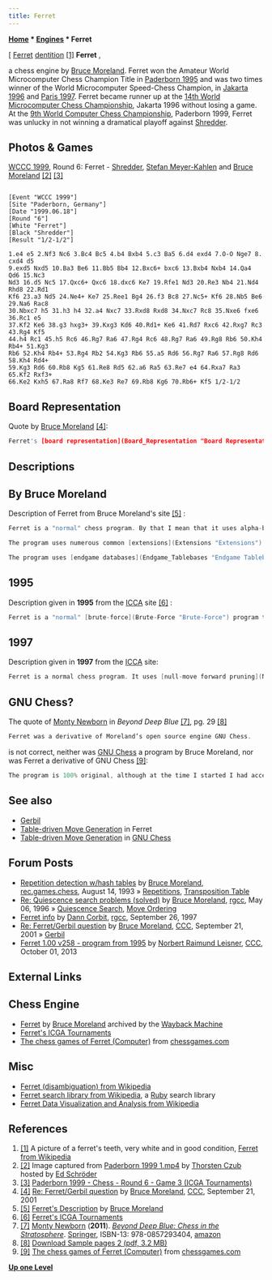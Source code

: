 ```yaml
---
title: Ferret
---
```

**[Home](Home "Home") * [Engines](Engines "Engines") * Ferret**

\[ [Ferret](https://en.wikipedia.org/wiki/Ferret) [dentition](https://en.wikipedia.org/wiki/Dentition) <a id="cite-note-1" href="#cite-ref-1">[1]</a>
**Ferret** ,

a chess engine by [Bruce Moreland](Bruce_Moreland "Bruce Moreland"). Ferret won the Amateur World Microcomputer Chess Champion Title in [Paderborn 1995](WMCCC_1995 "WMCCC 1995") and was two times winner of the World Microcomputer Speed-Chess Champion, in [Jakarta 1996](WMCCC_1996 "WMCCC 1996") and [Paris 1997](WMCCC_1997 "WMCCC 1997"). Ferret became runner up at the [14th World Microcomputer Chess Championship](WMCCC_1996 "WMCCC 1996"), Jakarta 1996 without losing a game. At the [9th World Computer Chess Championship](WCCC_1999 "WCCC 1999"), Paderborn 1999, Ferret was unlucky in not winning a dramatical playoff against [Shredder](Shredder "Shredder").

## Photos & Games

[](File:FerretShredder1999.JPG)
[WCCC 1999](WCCC_1999 "WCCC 1999"), Round 6: Ferret - [Shredder](Shredder "Shredder"), [Stefan Meyer-Kahlen](Stefan_Meyer-Kahlen "Stefan Meyer-Kahlen") and [Bruce Moreland](Bruce_Moreland "Bruce Moreland") <a id="cite-note-2" href="#cite-ref-2">[2]</a> <a id="cite-note-3" href="#cite-ref-3">[3]</a>

```

[Event "WCCC 1999"]
[Site "Paderborn, Germany"]
[Date "1999.06.18"]
[Round "6"]
[White "Ferret"]
[Black "Shredder"]
[Result "1/2-1/2"]

1.e4 e5 2.Nf3 Nc6 3.Bc4 Bc5 4.b4 Bxb4 5.c3 Ba5 6.d4 exd4 7.O-O Nge7 8. cxd4 d5 
9.exd5 Nxd5 10.Ba3 Be6 11.Bb5 Bb4 12.Bxc6+ bxc6 13.Bxb4 Nxb4 14.Qa4 Qd6 15.Nc3 
Nd3 16.d5 Nc5 17.Qxc6+ Qxc6 18.dxc6 Ke7 19.Rfe1 Nd3 20.Re3 Nb4 21.Nd4 Rhd8 22.Rd1 
Kf6 23.a3 Nd5 24.Ne4+ Ke7 25.Ree1 Bg4 26.f3 Bc8 27.Nc5+ Kf6 28.Nb5 Be6 29.Na6 Rac8 
30.Nbxc7 h5 31.h3 h4 32.a4 Nxc7 33.Rxd8 Rxd8 34.Nxc7 Rc8 35.Nxe6 fxe6 36.Rc1 e5 
37.Kf2 Ke6 38.g3 hxg3+ 39.Kxg3 Kd6 40.Rd1+ Ke6 41.Rd7 Rxc6 42.Rxg7 Rc3 43.Rg4 Kf5 
44.h4 Rc1 45.h5 Rc6 46.Rg7 Ra6 47.Rg4 Rc6 48.Rg7 Ra6 49.Rg8 Rb6 50.Kh4 Rb4+ 51.Kg3
Rb6 52.Kh4 Rb4+ 53.Rg4 Rb2 54.Kg3 Rb6 55.a5 Rd6 56.Rg7 Ra6 57.Rg8 Rd6 58.Kh4 Rd4+ 
59.Kg3 Rd6 60.Rb8 Kg5 61.Re8 Rd5 62.a6 Ra5 63.Re7 e4 64.Rxa7 Ra3 65.Kf2 Rxf3+ 
66.Ke2 Kxh5 67.Ra8 Rf7 68.Ke3 Re7 69.Rb8 Kg6 70.Rb6+ Kf5 1/2-1/2

```

## Board Representation

Quote by [Bruce Moreland](Bruce_Moreland "Bruce Moreland") <a id="cite-note-4" href="#cite-ref-4">[4]</a>:

```C++
Ferret's [board representation](Board_Representation "Board Representation") is an [array](Array "Array") of 64 squares. Each element is pretty big. [Move generation](Move_Generation "Move Generation") is accomplished by use of a [move table](Table-driven_Move_Generation#Ferret "Table-driven Move Generation"), much expanded from [the system](Table-driven_Move_Generation#GNUChess "Table-driven Move Generation") used in [GNU Chess](GNU_Chess "GNU Chess").

```

## Descriptions

## By Bruce Moreland

Description of Ferret from Bruce Moreland's site <a id="cite-note-5" href="#cite-ref-5">[5]</a> :

```C++
Ferret is a "normal" chess program. By that I mean that it uses alpha-beta full-width search, a quiescent search, a transposition hash table, an evaluation function that is called at the tips, and so forth. It uses [null-move forward pruning](Null_Move_Pruning "Null Move Pruning"), and for that I am indebted to [Chrilly Donninger](Chrilly_Donninger "Chrilly Donninger"), who did not invent this technique, but he made it accessible to the amateur community via an [ICCA](ICCA "ICCA") Journal article (Vol. 16 #3, September 1993). 

```

```C++
The program uses numerous common [extensions](Extensions "Extensions") such as [check extension](Check_Extensions "Check Extensions"), [recapture extension](Recapture_Extensions "Recapture Extensions"), and [single-response](One_Reply_Extensions "One Reply Extensions") to check. It also uses a sort of [singular-extension](Singular_Extensions "Singular Extensions") that is loosely based upon the extension of this name that appears in [Deep Thought](Deep_Thought "Deep Thought") and presumably [Deep Blue](Deep_Blue "Deep Blue"). The [evaluation function](Evaluation_Function "Evaluation Function") is designed to catch common features without being slow, but it's slow enough that the program isn't particularly fast.

```

```C++
The program uses [endgame databases](Endgame_Tablebases "Endgame Tablebases") of my own design and construction, but which aren't any better than the [Nalimov](Eugene_Nalimov "Eugene Nalimov"), [Edwards](Steven_Edwards "Steven Edwards"), or [Thompson](Ken_Thompson "Ken Thompson") endgame databases. I wrote my own because I didn't want to take advantage of code written by others, since I felt that the program would be less mine if I did so. The program has a series of special case low-material evaluation functions that it uses when endgame databases are not present, and in some cases when they are. The program is written 100% in [C](C "C"), and is portable to any platform that runs any Windows-based operating system, including multiprocessor machines. 

```

## 1995

Description given in **1995** from the [ICCA](ICCA "ICCA") site <a id="cite-note-6" href="#cite-ref-6">[6]</a> :

```C++
Ferret is a "normal" [brute-force](Brute-Force "Brute-Force") program that runs under [Windows NT](Windows "Windows"). Techniques and tools used by the program include [alpha-beta pruning](Alpha-Beta "Alpha-Beta"), selective [search extensions](Extensions "Extensions"), [quiescence search](Quiescence_Search "Quiescence Search") limited by a [static exchange evaluator](Static_Exchange_Evaluation "Static Exchange Evaluation"), [null-move forward pruning](Null_Move_Pruning "Null Move Pruning"), a 50,000-positions [opening book](Opening_Book "Opening Book"), several [hash tables](Hash_Table "Hash Table") and a few simple endgame databases. The program consists of about 20,000 lines of [C](C "C") code and has been compiled using [Microsoft](Microsoft "Microsoft") [Visual C++](https://en.wikipedia.org/wiki/Visual_C%2B%2B) 2.0. Ferret searches approximately 18,000-32,000 [nodes per second](Nodes_per_Second "Nodes per Second") on a [Pentium](https://en.wikipedia.org/wiki/Pentium) 66. It was written during off-hours over a period of about 4 years, for fun. Ferret finished fifth in [Don Beal's](Don_Beal "Don Beal") [uniform platform tournament](UPCCC_1994 "UPCCC 1994") last September. It has also played several hundred games of blitz chess on the [Internet Chess Server](Chess_Server "Chess Server"), where it has been shown to be competitive among strong human players and various commercial programs. Ferret is copyrighted but its author is not particularly secretive about the program as he feels indebted to the many people who have answered his own questions. 

```

## 1997

Description given in **1997** from the [ICCA](ICCA "ICCA") site:

```C++
Ferret is a normal chess program. It uses [null-move forward pruning](Null_Move_Pruning "Null Move Pruning") and other standard techniques. It is a leaf-node evaluator, and searches 80- 350K [nps](Nodes_per_Second "Nodes per Second") (120K typical middlegame) on a [Pentium Pro](https://en.wikipedia.org/wiki/Pentium_Pro) 200 mhz machine. 

```

## GNU Chess?

The quote of [Monty Newborn](Monroe_Newborn "Monroe Newborn") in *Beyond Deep Blue* <a id="cite-note-7" href="#cite-ref-7">[7]</a>, pg. 29 <a id="cite-note-8" href="#cite-ref-8">[8]</a>

```C++
Ferret was a derivative of Moreland’s open source engine GNU Chess. 

```

is not correct, neither was [GNU Chess](GNU_Chess "GNU Chess") a program by Bruce Moreland, nor was Ferret a derivative of GNU Chess <a id="cite-note-9" href="#cite-ref-9">[9]</a>:

```C++
The program is 100% original, although at the time I started I had access to the Gnuchess source code. That code was kind of messy and it was its messy state that inspired me to think that I could do better. 

```

## See also

- [Gerbil](Gerbil "Gerbil")
- [Table-driven Move Generation](Table-driven_Move_Generation#Ferret "Table-driven Move Generation") in Ferret
- [Table-driven Move Generation](Table-driven_Move_Generation#GNUChess "Table-driven Move Generation") in [GNU Chess](GNU_Chess "GNU Chess")

## Forum Posts

- [Repetition detection w/hash tables](http://groups.google.com/group/rec.games.chess/browse_frm/thread/8cc6428ab611f70e) by [Bruce Moreland](Bruce_Moreland "Bruce Moreland"), [rec.games.chess](Computer_Chess_Forums "Computer Chess Forums"), August 14, 1993 » [Repetitions](Repetitions "Repetitions"), [Transposition Table](Transposition_Table "Transposition Table")
- [Re: Quiescence search problems (solved)](http://groups.google.com/group/rec.games.chess.computer/msg/ea740f0cc65c5f59?hl=en) by [Bruce Moreland](Bruce_Moreland "Bruce Moreland"), [rgcc](Computer_Chess_Forums "Computer Chess Forums"), May 06, 1996 » [Quiescence Search](Quiescence_Search "Quiescence Search"), [Move Ordering](Move_Ordering "Move Ordering")
- [Ferret info](http://groups.google.com/group/rec.games.chess.computer/browse_frm/thread/bd0eed64397a131b) by [Dann Corbit](Dann_Corbit "Dann Corbit"), [rgcc](Computer_Chess_Forums "Computer Chess Forums"), September 26, 1997
- [Re: Ferret/Gerbil question](https://www.stmintz.com/ccc/index.php?id=189800) by [Bruce Moreland](Bruce_Moreland "Bruce Moreland"), [CCC](CCC "CCC"), September 21, 2001 » [Gerbil](Gerbil "Gerbil")
- [Ferret 1.00 v258 - program from 1995](http://www.talkchess.com/forum/viewtopic.php?t=49533) by [Norbert Raimund Leisner](Norbert_Raimund_Leisner "Norbert Raimund Leisner"), [CCC](CCC "CCC"), October 01, 2013

## External Links

## Chess Engine

- [Ferret](http://web.archive.org/web/20070607231238/www.brucemo.com/compchess/ferret/index.htm) by [Bruce Moreland](Bruce_Moreland "Bruce Moreland") archived by the [Wayback Machine](https://en.wikipedia.org/wiki/Wayback_Machine)
- [Ferret's ICGA Tournaments](https://www.game-ai-forum.org/icga-tournaments/program.php?id=35)
- [The chess games of Ferret (Computer)](http://chessgames.com/player/ferret) from [chessgames.com](http://www.chessgames.com/)

## Misc

- [Ferret (disambiguation) from Wikipedia](https://en.wikipedia.org/wiki/Ferret_%28disambiguation%29)
- [Ferret search library from Wikipedia](https://en.wikipedia.org/wiki/Ferret_search_library), a [Ruby](index.php?title=Ruby&action=edit&redlink=1 "Ruby (page does not exist)") search library
- [Ferret Data Visualization and Analysis from Wikipedia](https://en.wikipedia.org/wiki/Ferret_Data_Visualization_and_Analysis)

## References

1. <a id="cite-ref-1" href="#cite-note-1">[1]</a> A picture of a ferret's teeth, very white and in good condition, [Ferret from Wikipedia](https://en.wikipedia.org/wiki/Ferret)
1. <a id="cite-ref-2" href="#cite-note-2">[2]</a> Image captured from [Paderborn 1999 1.mp4](http://www.top-5000.nl/Paderborn_1999_1.mp4) by [Thorsten Czub](Thorsten_Czub "Thorsten Czub") hosted by [Ed Schröder](Ed_Schroder "Ed Schroder")
1. <a id="cite-ref-3" href="#cite-note-3">[3]</a> [Paderborn 1999 - Chess - Round 6 - Game 3 (ICGA Tournaments)](https://www.game-ai-forum.org/icga-tournaments/round.php?tournament=8&round=6&id=3)
1. <a id="cite-ref-4" href="#cite-note-4">[4]</a> [Re: Ferret/Gerbil question](https://www.stmintz.com/ccc/index.php?id=189800) by [Bruce Moreland](Bruce_Moreland "Bruce Moreland"), [CCC](CCC "CCC"), September 21, 2001
1. <a id="cite-ref-5" href="#cite-note-5">[5]</a> [Ferret's Description](http://web.archive.org/web/20070825223426/www.brucemo.com/compchess/ferret/desc.htm) by [Bruce Moreland](Bruce_Moreland "Bruce Moreland")
1. <a id="cite-ref-6" href="#cite-note-6">[6]</a> [Ferret's ICGA Tournaments](https://www.game-ai-forum.org/icga-tournaments/program.php?id=35)
1. <a id="cite-ref-7" href="#cite-note-7">[7]</a> [Monty Newborn](Monroe_Newborn "Monroe Newborn") (**2011**). *[Beyond Deep Blue: Chess in the Stratosphere](http://www.springer.com/computer/general+issues/book/978-0-85729-340-4)*. [Springer](https://en.wikipedia.org/wiki/Springer_Science%2BBusiness_Media), ISBN-13: 978-0857293404, [amazon](http://www.amazon.com/Beyond-Deep-Blue-Chess-Stratosphere/dp/0857293400)
1. <a id="cite-ref-8" href="#cite-note-8">[8]</a> [Download Sample pages 2 (pdf, 3.2 MB)](http://www.springer.com/cda/content/document/cda_downloaddocument/9780857293404-c2.pdf?SGWID=0-0-45-1117438-p174097071)
1. <a id="cite-ref-9" href="#cite-note-9">[9]</a> [The chess games of Ferret (Computer)](http://chessgames.com/player/ferret) from [chessgames.com](http://www.chessgames.com/)

**[Up one Level](Engines "Engines")**

